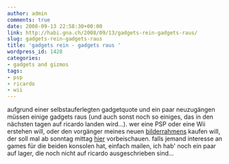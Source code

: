 ```yaml
---
author: admin
comments: true
date: 2008-09-13 22:58:30+00:00
link: http://habi.gna.ch/2008/09/13/gadgets-rein-gadgets-raus/
slug: gadgets-rein-gadgets-raus
title: 'gadgets rein - gadgets raus '
wordpress_id: 1428
categories:
- gadgets and gizmos
tags:
- psp
- ricardo
- wii
---
```


aufgrund einer selbstauferlegten gadgetquote und ein paar neuzugängen müssen einige gadgets raus (und auch sonst noch so einiges, das in den nächsten tagen auf ricardo landen wird...). wer eine PSP oder eine Wii erstehen will, oder den vorgänger meines neuen [bilderrahmens](http://habi.gna.ch/2008/09/09/gadget-2/) kaufen will, der soll mal ab sonntag mittag [hier](http://info.ricardo.ch/sxe) vorbeischauen. falls jemand interesse an games für die beiden konsolen hat, einfach mailen, ich hab' noch ein paar auf lager, die noch nicht auf ricardo ausgeschrieben sind...



